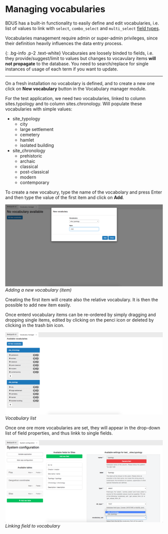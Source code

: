 # Managing vocabularies

BDUS has a built-in functionality to easily define and edit vocabularies, 
i.e. list of values to link with `select`, `combo_select` and 
`multi_select` [field types](/setup/adding-columns#type).

Vocabularies management require admin or super-admin privileges,
since their definition heavily influences the data entry process.

{: .bg-info .p-2 .text-white}
Vocaburaies are loosely binded to fields, i.e. they provide/suggest/limit to values
but changes to vocavulary items **will not propagate** to the database. You need to
search/replace for single instances of usage of each term if you want to update.

---

On a fresh installation no vocabolary is defined, and to create a new one click on 
**New vocabulary** button in the Vocabulary manager module.

For the test application, we need two vocabularies, linked to column sites.typology
and to column sites.chronology. Will populate these vocabularies with simple values:
- site_typology
    - city
    - large settlement
    - cemetery
    - hamlet
    - isolated building
- site_chronology
    - prehistoric
    - archaic
    - classical
    - post-classical
    - modern
    - contemporary

To create a new vocabury, type the name of the vocabolary and press Enter and 
then type the value of the first item and click on **Add**.

![screenshot](./../images/setup/new_vocabulary.png "Adding a new vocabulary (item)") 
*Adding a new vocabulary (item)*

Creating the first item will create also the relative vocabulary. It is then the possible to 
add new item easily.

Once enterd vocabulary items can be re-ordered by simply dragging and dropping single items, 
edited by clicking on the penci icon or deleted by clicking in the trash bin icon.

![screenshot](./../images/setup/edit_vocabulary_items.png "Vocabulary list") 
*Vocabulary list*


Once one ore more vocabularies are set, they will appear in the drop-down list
of field properties, and thus linkk to single fields.

![screenshot](./../images/setup/voc_linked_to_field.png "Linking field to vocabulary") 
*Linking field to vocabulary*
